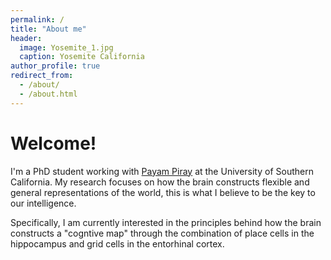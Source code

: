 ```yaml
---
permalink: /
title: "About me"
header:
  image: Yosemite_1.jpg
  caption: Yosemite California
author_profile: true
redirect_from: 
  - /about/
  - /about.html
---
```


Welcome! 
====
I'm a PhD student working with [Payam Piray](https://www.piraylab.com/) at the University of Southern California. My research focuses on how the brain constructs flexible and general representations of the world, this is what I believe to be the key to our intelligence. 

Specifically, I am currently interested in the principles behind how the brain constructs a "cogntive map" through the combination of place cells in the hippocampus and grid cells in the entorhinal cortex.